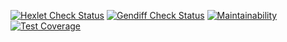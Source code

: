 [![Hexlet Check Status](https://github.com/igorKolomitseff/python-project-50/workflows/hexlet-check/badge.svg)](https://github.com/igorKolomitseff/python-project-50/actions)
[![Gendiff Check Status](https://github.com/igorKolomitseff/python-project-50/workflows/gendiff-check/badge.svg)](https://github.com/igorKolomitseff/python-project-50/actions)
[![Maintainability](https://api.codeclimate.com/v1/badges/4ab311c6447fdf43f42b/maintainability)](https://codeclimate.com/github/igorKolomitseff/python-project-50/maintainability)
[![Test Coverage](https://api.codeclimate.com/v1/badges/4ab311c6447fdf43f42b/test_coverage)](https://codeclimate.com/github/igorKolomitseff/python-project-50/test_coverage)